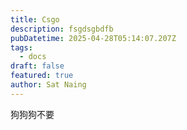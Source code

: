 ```yaml
---
title: Csgo
description: fsgdsgbdfb
pubDatetime: 2025-04-28T05:14:07.207Z
tags:
  - docs
draft: false
featured: true
author: Sat Naing
---
```

狗狗狗不要
